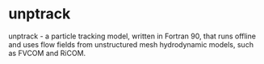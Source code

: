 # unptrack

unptrack - a particle tracking model, written in Fortran 90, that runs offline and uses flow fields from unstructured mesh hydrodynamic models, such as FVCOM and RiCOM.
